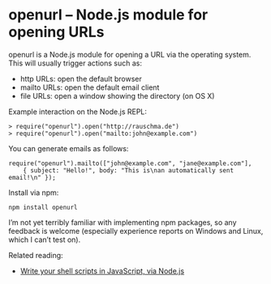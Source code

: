 openurl – Node.js module for opening URLs
======

openurl is a Node.js module for opening a URL via the operating system. This will usually trigger actions such as:

- http URLs: open the default browser
- mailto URLs: open the default email client
- file URLs: open a window showing the directory (on OS X)

Example interaction on the Node.js REPL:

    > require("openurl").open("http://rauschma.de")
    > require("openurl").open("mailto:john@example.com")
    
You can generate emails as follows:

    require("openurl").mailto(["john@example.com", "jane@example.com"],
        { subject: "Hello!", body: "This is\nan automatically sent email!\n" });
    
Install via npm:

    npm install openurl

I’m not yet terribly familiar with implementing npm packages, so any feedback is welcome
(especially experience reports on Windows and Linux, which I can’t test on).

Related reading:

- [Write your shell scripts in JavaScript, via Node.js](http://www.2ality.com/2011/12/nodejs-shell-scripting.html)
